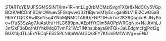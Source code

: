 $START$cYEMJFSGf4SSINTKm+1R+mtLLg0rbMCMziSvgrFXQr8xNdCCy5VGpBCtK/MCDnflBOmOWuev5FG/qwwG02t1BjvnvM1yEc+ganl9LV1Bi2CwO6aB9R5YTQQKAwIlSnNsq4YNhMjNMOTAt9D/FNP2tHsb7xz2K36QsgkdBlJNyPbo+f7uS3SzAg7JuAsUh/+HLG689pnJAEpHYtClm5AOPpWRGqNjx+NJJtVhLJ3nf2kF3oDqrnUYhklMqQTvmF21WcTINthsubayaGhTQi+3aLEdgmcfgjPdt2gBUXfdjdTLaExYECqFES25PLN9piWAUGQ/3FY7Kfiini9M1WiIVg==$END$